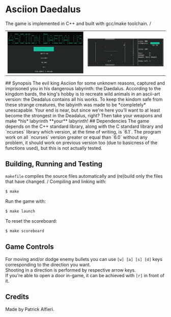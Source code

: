# Asciion Daedalus
The game is implemented in C++ and built with gcc/make toolchain.
/
<div align="center">
 <table style="width:100%">
  <tr>
    <td><img width="500px" src="assets/screen1.png" /></td>
    <td><img width="500px" src="assets/screen2.png" /></td>
  </tr>
</table>
 </div>
## Synopsis
The evil king Asciion for some unknown reasons, captured and imprisoned you in his dangerous labyrinth: the Daedalus.
According to the kingdom bards, the king's hobby is to recreate wild animals in an ascii-art version: 
the Deadalus contains all his works. 
To keep the kindom safe from these strange creatures, the labyinth was made to be *completely* unescapable.
Your end is near, but since we're here you'll want to at least become the strongest in the Deadalus, right?
Then take your weapons and make *his* labyrinth **your** labyrinth!
## Dependencies
The game depends on the C++ standard library, along with the C standard library and `ncurses` library which version, at the time of writing, is `6.1`.
The program work on all `ncurses` version greater or equal than `6.0` without any problem, it should work on previous version too (due to basicness of the functions used), but this is not actually tested.

## Building, Running and Testing
`makefile` compiles the source files automatically and (re)build only the files that have changed.
/
Compiling and linking with:
```sh
$ make
```
Run the game with:
```sh
$ make launch
```
To reset the scoreboard:
```sh
$ make scoreboard
```
## Game Controls
For moving and/or dodge enemy bullets you can use `[w] [a] [s] [d]` keys corresponding to the direction you want.
\
Shooting in a direction is performed by respective arrow keys.
\
If you're able to open a door in-game, it can be achieved with `[r]` in front of it.
## Credits
Made by Patrick Alfieri. 
